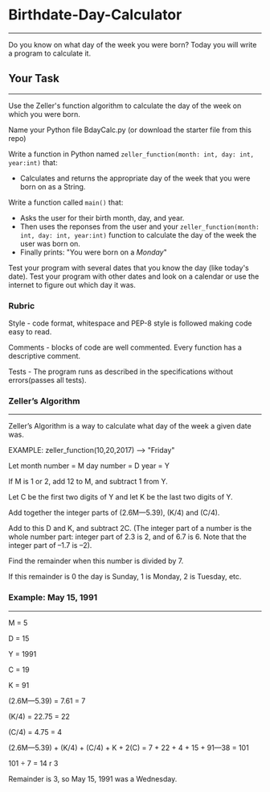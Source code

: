 # Birthdate-Day-Calculator
-----
Do you know on what day of the week you were born?  Today you will write a program to calculate it.
## Your Task
-----
Use the Zeller's function algorithm to calculate the day of the week on which you were born.

Name your Python file BdayCalc.py (or download the starter file from this repo)

Write a function in Python named `zeller_function(month: int, day: int, year:int)` that: 
* Calculates and returns the appropriate day of the week that you were born on as a String.

Write a function called `main()` that:
* Asks the user for their birth month, day, and year.
* Then uses the reponses from the user and your `zeller_function(month: int, day: int, year:int)` function to calculate the day of the week the user was born on.
* Finally prints: "You were born on a *Monday*"

Test your program with several dates that you know the day (like today's date).  Test your program with other dates and look on a calendar or use the internet to figure out which day it was.


### Rubric
Style - code format, whitespace and PEP-8 style is followed making code easy to read.

Comments - blocks of code are well commented.  Every function has a descriptive comment.

Tests - The program runs as described in the specifications without errors(passes all tests).

### Zeller’s Algorithm
-----
Zeller’s Algorithm is a way to calculate what day of the week a given date was.

  EXAMPLE: zeller_function(10,20,2017) --> "Friday"

Let month number = M
day number = D
year = Y

If M is 1 or 2, add 12 to M, and subtract 1 from Y.

Let C be the first two digits of Y and let K be the last two digits of Y.

Add together the integer parts of (2.6M—5.39), (K/4) and (C/4). 

Add to this D and K, and subtract 2C. (The integer part of a number is the whole number part: integer part of 2.3 is 2, and of 6.7 is 6. Note that the integer part of –1.7 is –2).

Find the remainder when this number is divided by 7.

If this remainder is 0 the day is Sunday, 1 is Monday, 2 is Tuesday, etc.

### Example: May 15, 1991
-----
M = 5

D = 15

Y = 1991

C = 19

K = 91

(2.6M—5.39) = 7.61 = 7

(K/4) = 22.75 = 22

(C/4) = 4.75 = 4

(2.6M—5.39) + (K/4) + (C/4) + K + 2(C) = 7 + 22 + 4 + 15 + 91—38 = 101

101 ÷ 7 = 14 r 3

Remainder is 3, so May 15, 1991 was a Wednesday.


